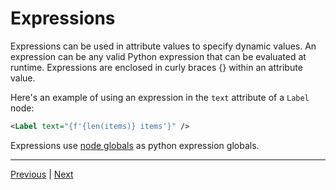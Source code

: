 # Expressions

Expressions can be used in attribute values to specify dynamic values.
An expression can be any valid Python expression that can be evaluated at runtime.
Expressions are enclosed in curly braces {} within an attribute value.

Here's an example of using an expression in the `text` attribute of a `Label` node:

```xml
<Label text="{f'{len(items)} items'}" />
```

Expressions use [node globals](Rendering.md#Node-globals) as python expression globals.

___
[Previous](Setters.md "Setters") | [Next](Binding.md "Binding")
